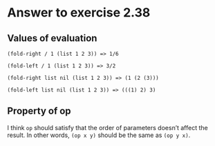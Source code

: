 # Answer to exercise 2.38

## Values of evaluation
```
(fold-right / 1 (list 1 2 3)) => 1/6

(fold-left / 1 (list 1 2 3)) => 3/2

(fold-right list nil (list 1 2 3)) => (1 (2 (3)))

(fold-left list nil (list 1 2 3)) => (((1) 2) 3)
```

## Property of op
I think `op` should satisfy that the order of parameters doesn’t affect 
the result. In other words, `(op x y)` should be the same as `(op y x)`.
